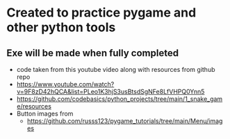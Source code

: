# Created to practice pygame and other python tools
## Exe will be made when fully completed
- code taken from this youtube video along with resources from github repo
- https://www.youtube.com/watch?v=9F8zD42hQCA&list=PLeo1K3hjS3usBtsdSgNFe8LfVHPQ0Ynn5
- https://github.com/codebasics/python_projects/tree/main/1_snake_game/resources
- Button images from
    - https://github.com/russs123/pygame_tutorials/tree/main/Menu/images